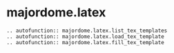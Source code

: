 # majordome.latex

```{eval-rst}
.. autofunction:: majordome.latex.list_tex_templates
.. autofunction:: majordome.latex.load_tex_template
.. autofunction:: majordome.latex.fill_tex_template
```